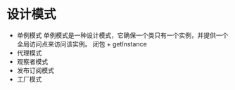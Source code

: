 # 设计模式

- 单例模式
  单例模式是一种设计模式，它确保一个类只有一个实例，并提供一个全局访问点来访问该实例。
  闭包 + getInstance
- 代理模式
- 观察者模式
- 发布订阅模式
- 工厂模式
